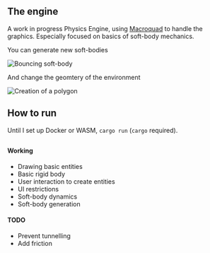 ## The engine

A work in progress Physics Engine, using [Macroquad](https://macroquad.rs/) to handle the graphics. Especially focused on basics of soft-body mechanics.

You can generate new soft-bodies

![Bouncing soft-body](https://media.giphy.com/media/fmdvNMxjEkY0yvljDj/giphy.gif)

And change the geomtery of the environment

![Creation of a polygon](https://media.giphy.com/media/Kk8K3TQQ0S1W6Un10P/giphy.gif)

## How to run

Until I set up Docker or WASM, `cargo run` (`cargo` required).

##

#### Working

- Drawing basic entities
- Basic rigid body
- User interaction to create entities
- UI restrictions
- Soft-body dynamics
- Soft-body generation

#### TODO

- Prevent tunnelling
- Add friction
